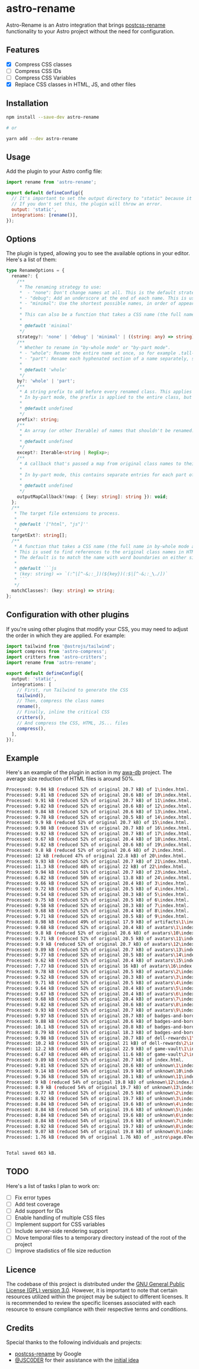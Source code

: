 # astro-rename

Astro-Rename is an Astro integration that brings [postcss-rename](https://github.com/google/postcss-rename) functionality to your Astro project without the need for configuration.

## Features

- [x] Compress CSS classes
- [ ] Compress CSS IDs
- [ ] Compress CSS Variables
- [x] Replace CSS classes in HTML, JS, and other files

## Installation

```bash
npm install --save-dev astro-rename

# or

yarn add --dev astro-rename
```

## Usage

Add the plugin to your Astro config file:

```js
import rename from 'astro-rename';

export default defineConfig({
  // It's important to set the output directory to "static" because it's the only method that will work with the current version of the plugin.
  // If you don't set this, the plugin will throw an error.
  output: 'static',
  integrations: [rename()],
});
```

## Options

The plugin is typed, allowing you to see the available options in your editor. Here's a list of them:

````ts
type RenameOptions = {
  rename?: {
    /**
     * The renaming strategy to use:
     *  - "none": Don't change names at all. This is the default strategy.
     * - "debug": Add an underscore at the end of each name. This is useful for keeping classes readable during debugging while still verifying that your templates and JavaScript aren't accidentally using non-renamed classes.
     * - "minimal": Use the shortest possible names, in order of appearance: the first class is renamed to .a, the second to .b, and so on.
     *
     * This can also be a function that takes a CSS name (the full name in by-whole mode and the part in by-part mode) and returns its renamed value.
     *
     * @default 'minimal'
     */
    strategy?: 'none' | 'debug' | 'minimal' | ((string: any) => string);
    /**
     * Whether to rename in "by-whole mode" or "by-part mode".
     * - "whole": Rename the entire name at once, so for example .tall-image might become .a. This is the default mode.
     * - "part": Rename each hyphenated section of a name separately, so for example .tall-image might become .a-b.
     *
     * @default 'whole'
     */
    by?: 'whole' | 'part';
    /**
     * A string prefix to add before every renamed class. This applies even if strategy is set to none.
     * In by-part mode, the prefix is applied to the entire class, but it isn't included in the output map.
     *
     * @default undefined
     */
    prefix?: string;
    /**
     * An array (or other Iterable) of names that shouldn't be renamed.
     *
     * @default undefined
     */
    except?: Iterable<string | RegExp>;
    /**
     * A callback that's passed a map from original class names to their renamed equivalents, so that an HTML template or JS class references can also be renamed.
     *
     * In by-part mode, this contains separate entries for each part of a class name. It doesn't contain any names that weren't renamed because of except.
     *
     * @default undefined
     */
    outputMapCallback?(map: { [key: string]: string }): void;
  };
  /**
   * The target file extensions to process.
   *
   * @default '["html", "js"]''
   */
  targetExt?: string[];
  /**
   * A function that takes a CSS name (the full name in by-whole mode and the part in by-part mode) and returns a regular expression that matches that name.
   * This is used to find references to the original class names in HTML templates and JS classes.
   * The default is to match the name with word boundaries on either side, but you can change this to match only the start or end of the name, or to match more or less than a whole word.
   *
   * @default ```js
   * (key: string) => `(:^|[^-&;:_])(${key})(:$|[^-&;:_\./])`
   * ```
   */
  matchClasses?: (key: string) => string;
};
````

## Configuration with other plugins

If you're using other plugins that modify your CSS, you may need to adjust the order in which they are applied. For example:

```ts
import tailwind from '@astrojs/tailwind';
import compress from 'astro-compress';
import critters from 'astro-critters';
import rename from 'astro-rename';

export default defineConfig({
  output: 'static',
  integrations: [
    // First, run Tailwind to generate the CSS
    tailwind(),
    // Then, compress the class names
    rename(),
    // Finally, inline the critical CSS
    critters(),
    // And compress the CSS, HTML, JS... files
    compress(),
  ],
});
```

## Example

Here's an example of the plugin in action in my [awa-db](https://github.com/RodrigoTomeES/awa-db) project. The average size reduction of HTML files is around 50%.

```bash
Processed: 9.94 kB (reduced 52% of original 20.7 kB) of 1\index.html.
Processed: 9.81 kB (reduced 52% of original 20.6 kB) of 10\index.html.
Processed: 9.91 kB (reduced 52% of original 20.7 kB) of 11\index.html.
Processed: 9.82 kB (reduced 52% of original 20.6 kB) of 12\index.html.
Processed: 9.84 kB (reduced 52% of original 20.6 kB) of 13\index.html.
Processed: 9.78 kB (reduced 52% of original 20.5 kB) of 14\index.html.
Processed: 9.9 kB (reduced 52% of original 20.7 kB) of 15\index.html.
Processed: 9.98 kB (reduced 51% of original 20.7 kB) of 16\index.html.
Processed: 9.92 kB (reduced 52% of original 20.7 kB) of 17\index.html.
Processed: 9.67 kB (reduced 52% of original 20.4 kB) of 18\index.html.
Processed: 9.82 kB (reduced 52% of original 20.6 kB) of 19\index.html.
Processed: 9.8 kB (reduced 52% of original 20.6 kB) of 2\index.html.
Processed: 12 kB (reduced 47% of original 22.8 kB) of 20\index.html.
Processed: 9.93 kB (reduced 52% of original 20.7 kB) of 21\index.html.
Processed: 11.3 kB (reduced 48% of original 22 kB) of 22\index.html.
Processed: 9.94 kB (reduced 51% of original 20.7 kB) of 23\index.html.
Processed: 6.82 kB (reduced 50% of original 13.8 kB) of 24\index.html.
Processed: 9.66 kB (reduced 52% of original 20.4 kB) of 3\index.html.
Processed: 9.72 kB (reduced 52% of original 20.5 kB) of 4\index.html.
Processed: 9.54 kB (reduced 53% of original 20.3 kB) of 5\index.html.
Processed: 9.75 kB (reduced 52% of original 20.5 kB) of 6\index.html.
Processed: 9.58 kB (reduced 52% of original 20.3 kB) of 7\index.html.
Processed: 9.68 kB (reduced 52% of original 20.4 kB) of 8\index.html.
Processed: 9.71 kB (reduced 52% of original 20.5 kB) of 9\index.html.
Processed: 8.98 kB (reduced 49% of original 17.9 kB) of artifacts\1\index.html.
Processed: 9.68 kB (reduced 52% of original 20.4 kB) of avatars\1\index.html.
Processed: 9.8 kB (reduced 52% of original 20.6 kB) of avatars\10\index.html.
Processed: 9.71 kB (reduced 52% of original 20.5 kB) of avatars\11\index.html.
Processed: 9.9 kB (reduced 52% of original 20.7 kB) of avatars\12\index.html.
Processed: 9.89 kB (reduced 52% of original 20.7 kB) of avatars\13\index.html.
Processed: 9.77 kB (reduced 52% of original 20.5 kB) of avatars\14\index.html.
Processed: 9.62 kB (reduced 52% of original 20.4 kB) of avatars\15\index.html.
Processed: 7.77 kB (reduced 51% of original 16 kB) of avatars\16\index.html.
Processed: 9.78 kB (reduced 52% of original 20.5 kB) of avatars\2\index.html.
Processed: 9.52 kB (reduced 53% of original 20.3 kB) of avatars\3\index.html.
Processed: 9.71 kB (reduced 52% of original 20.5 kB) of avatars\4\index.html.
Processed: 9.64 kB (reduced 52% of original 20.4 kB) of avatars\5\index.html.
Processed: 9.67 kB (reduced 52% of original 20.4 kB) of avatars\6\index.html.
Processed: 9.68 kB (reduced 52% of original 20.4 kB) of avatars\7\index.html.
Processed: 9.82 kB (reduced 52% of original 20.6 kB) of avatars\8\index.html.
Processed: 9.93 kB (reduced 52% of original 20.7 kB) of avatars\9\index.html.
Processed: 9.97 kB (reduced 51% of original 20.7 kB) of badges-and-borders\1\index.html.
Processed: 9.88 kB (reduced 52% of original 20.6 kB) of badges-and-borders\2\index.html.
Processed: 10.1 kB (reduced 51% of original 20.8 kB) of badges-and-borders\3\index.html.
Processed: 8.79 kB (reduced 51% of original 18.3 kB) of badges-and-borders\4\index.html.
Processed: 9.98 kB (reduced 51% of original 20.7 kB) of dell-rewards\1\index.html.
Processed: 10.2 kB (reduced 51% of original 21 kB) of dell-rewards\2\index.html.
Processed: 12.2 kB (reduced 46% of original 22.9 kB) of game-vault\1\index.html.
Processed: 6.47 kB (reduced 44% of original 11.6 kB) of game-vault\2\index.html.
Processed: 9.89 kB (reduced 52% of original 20.7 kB) of index.html.
Processed: 9.81 kB (reduced 52% of original 20.6 kB) of unknown\1\index.html.
Processed: 9.14 kB (reduced 54% of original 19.9 kB) of unknown\10\index.html.
Processed: 9.36 kB (reduced 53% of original 20.1 kB) of unknown\11\index.html.
Processed: 9 kB (reduced 54% of original 19.8 kB) of unknown\12\index.html.
Processed: 8.9 kB (reduced 54% of original 19.7 kB) of unknown\13\index.html.
Processed: 9.77 kB (reduced 52% of original 20.5 kB) of unknown\2\index.html.
Processed: 8.92 kB (reduced 54% of original 19.7 kB) of unknown\3\index.html.
Processed: 8.84 kB (reduced 54% of original 19.6 kB) of unknown\4\index.html.
Processed: 8.84 kB (reduced 54% of original 19.6 kB) of unknown\5\index.html.
Processed: 8.84 kB (reduced 54% of original 19.6 kB) of unknown\6\index.html.
Processed: 8.84 kB (reduced 54% of original 19.6 kB) of unknown\7\index.html.
Processed: 8.92 kB (reduced 54% of original 19.7 kB) of unknown\8\index.html.
Processed: 9.07 kB (reduced 54% of original 19.8 kB) of unknown\9\index.html.
Processed: 1.76 kB (reduced 0% of original 1.76 kB) of _astro\page.07ed4ffe.js.


Total saved 663 kB.
```

## TODO

Here's a list of tasks I plan to work on:

- [ ] Fix error types
- [ ] Add test coverage
- [ ] Add support for IDs
- [ ] Enable handling of multiple CSS files
- [ ] Implement support for CSS variables
- [ ] Include server-side rendering support
- [ ] Move temporal files to a temporary directory instead of the root of the project
- [ ] Improve stadistics of file size reduction

## Licence

The codebase of this project is distributed under the [GNU General Public License (GPL) version 3.0](LICENCE). However, it is important to note that certain resources utilized within the project may be subject to different licenses. It is recommended to review the specific licenses associated with each resource to ensure compliance with their respective terms and conditions.

## Credits

Special thanks to the following individuals and projects:

- [postcss-rename](https://github.com/google/postcss-rename) by Google
- [@JSC0DER](https://github.com/JSC0DER) for their assistance with the [initial idea](https://github.com/google/postcss-rename/discussions/44)
